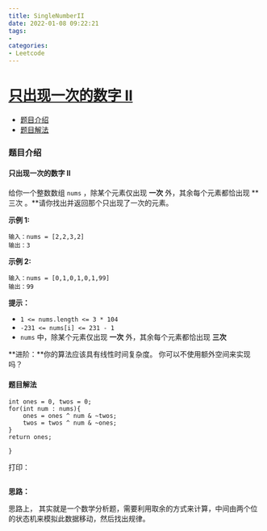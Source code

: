 ```yaml
---
title: SingleNumberII
date: 2022-01-08 09:22:21
tags:
- 
categories:
- Leetcode 
---
```




# [只出现一次的数字 II](https://leetcode-cn.com/problems/single-number-ii/)

- [题目介绍](https://yangtzeshore.github.io/2022/01/04/SingleNumberII/#题目介绍)
- [题目解法](https://yangtzeshore.github.io/2022/01/04/SingleNumberII/#题目解法)

### 题目介绍

#### 只出现一次的数字 II

给你一个整数数组 `nums` ，除某个元素仅出现 **一次** 外，其余每个元素都恰出现 **三次 。**请你找出并返回那个只出现了一次的元素。

**示例 1:**

```
输入：nums = [2,2,3,2]
输出：3
```

**示例 2:**

```
输入：nums = [0,1,0,1,0,1,99]
输出：99
```

**提示：**

- `1 <= nums.length <= 3 * 104`
- `-231 <= nums[i] <= 231 - 1`
- `nums` 中，除某个元素仅出现 **一次** 外，其余每个元素都恰出现 **三次**

**进阶：**你的算法应该具有线性时间复杂度。 你可以不使用额外空间来实现吗？

#### 题目解法

```
int ones = 0, twos = 0;
for(int num : nums){
    ones = ones ^ num & ~twos;
    twos = twos ^ num & ~ones;
}
return ones;

}
```

打印：

```

```

**思路：**

思路上， 其实就是一个数学分析题，需要利用取余的方式来计算，中间由两个位的状态机来模拟此数据移动，然后找出规律。